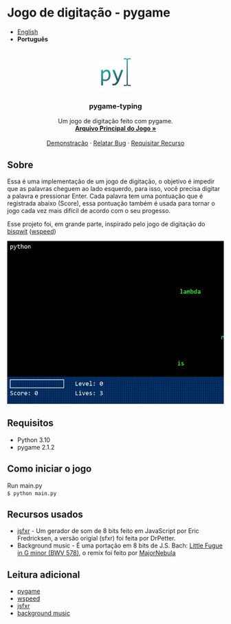 # Jogo de digitação - pygame 
* [English](README.md)
* **Português**
<!-- PROJECT LOGO -->
<br />
<div align="center">
  <a href="https://github.com/Thinato/pygame-typing">
    <img src="assets/img/logo128.png" alt="Logo" width="80" height="80">
  </a>

  <h3 align="center">pygame-typing</h3>

  <p align="center">
    Um jogo de digitação feito com pygame.
    <br />
    <a href="https://github.com/Thinato/pygame-typing/blob/main/game.py"><strong>Arquivo Principal do Jogo »</strong></a>
    <br />
    <br />
    <a href="https://github.com/Thinato/pygame-typing/blob/main/demo/demo.gif">Demonstração</a>
    ·
    <a href="https://github.com/Thinato/pygame-typing/issues">Relatar Bug</a>
    ·
    <a href="https://github.com/Thinato/pygame-typing/pulls">Requisitar Recurso</a>
  </p>
</div>


## Sobre
Essa é uma implementação de um jogo de digitação, o objetivo é impedir que as palavras cheguem ao lado esquerdo, para isso, você precisa digitar a palavra e pressionar Enter. Cada palavra tem uma pontuação que é registrada abaixo (Score), essa pontuação também é usada para tornar o jogo cada vez mais difícil de acordo com o seu progesso.

Esse projeto foi, em grande parte, inspirado pelo jogo de digitação do [bisqwit](https://bisqwit.iki.fi/) ([wspeed](https://bisqwit.iki.fi/wspeed/))

![gif demonstrando o jogo sendo jogado][demo]

## Requisitos
* Python 3.10
* pygame 2.1.2

## Como iniciar o jogo
Run main.py<br/>
`$ python main.py`

## Recursos usados
* [jsfxr](https://sfxr.me/) - Um gerador de som de 8 bits feito em JavaScript por Eric Fredricksen, a versão origial (sfxr) foi feita por DrPetter.
* Background music - É uma portação em 8 bits de J.S. Bach: [Little Fugue in G minor (BWV 578)](https://www.youtube.com/watch?v=Bbox4oi6HjA), o remix foi feito por [MajorNebula](https://www.youtube.com/channel/UCyWw_f8wEU3PIEO2LaKgoUw)

## Leitura adicional
* [pygame](https://www.pygame.org/wiki/about)
* [wspeed](https://bisqwit.iki.fi/wspeed/)
* [jsfxr](https://sfxr.me/)
* [background music](https://www.youtube.com/watch?v=ZAwYwK4Ujas)




<!-- MARKDOWN LINKS & IMAGES -->
[demo]: demo/demo.gif
